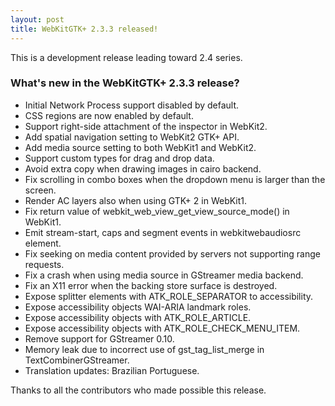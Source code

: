 ```yaml
---
layout: post
title: WebKitGTK+ 2.3.3 released!
---
```


This is a development release leading toward 2.4 series.

### What's new in the WebKitGTK+ 2.3.3 release?

 - Initial Network Process support disabled by default.
 - CSS regions are now enabled by default.
 - Support right-side attachment of the inspector in WebKit2.
 - Add spatial navigation setting to WebKit2 GTK+ API.
 - Add media source setting to both WebKit1 and WebKit2.
 - Support custom types for drag and drop data.
 - Avoid extra copy when drawing images in cairo backend.
 - Fix scrolling in combo boxes when the dropdown menu is larger than
   the screen.
 - Render AC layers also when using GTK+ 2 in WebKit1.
 - Fix return value of webkit_web_view_get_view_source_mode() in
   WebKit1.
 - Emit stream-start, caps and segment events in webkitwebaudiosrc
   element.
 - Fix seeking on media content provided by servers not supporting
   range requests.
 - Fix a crash when using media source in GStreamer media backend.
 - Fix an X11 error when the backing store surface is destroyed.
 - Expose splitter elements with ATK_ROLE_SEPARATOR to accessibility.
 - Expose accessibility objects WAI-ARIA landmark roles.
 - Expose accessibility objects with ATK_ROLE_ARTICLE.
 - Expose accessibility objects with ATK_ROLE_CHECK_MENU_ITEM.
 - Remove support for GStreamer 0.10.
 - Memory leak due to incorrect use of gst_tag_list_merge in
   TextCombinerGStreamer.
 - Translation updates: Brazilian Portuguese.

Thanks to all the contributors who made possible this release.